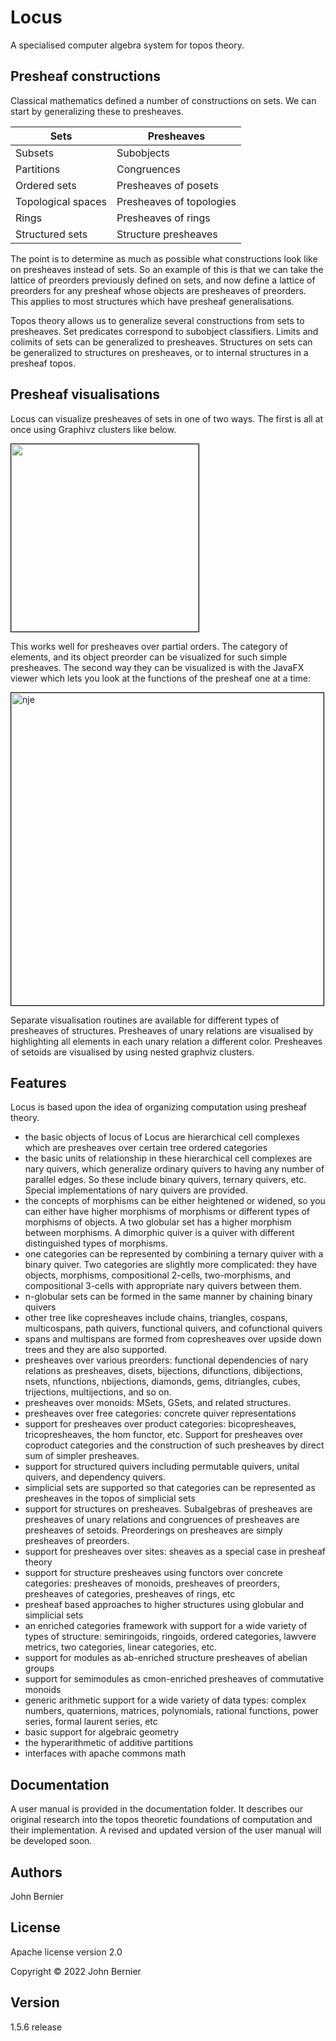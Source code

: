 # Locus
A specialised computer algebra system for topos theory.

## Presheaf constructions
Classical mathematics defined a number of constructions on sets. We can start by generalizing these to presheaves.

| Sets               | Presheaves               |
|--------------------|--------------------------|
| Subsets            | Subobjects               |
| Partitions         | Congruences              |
| Ordered sets       | Presheaves of posets     |
| Topological spaces | Presheaves of topologies |
| Rings              | Presheaves of rings      |
| Structured sets    | Structure presheaves     |

The point is to determine as much as possible what constructions look like on presheaves instead of sets. So an example of this is that we can take the lattice of preorders previously defined on sets, and now define a lattice of preorders for any presheaf whose objects are presheaves of preorders. This applies to most structures which have presheaf generalisations.

Topos theory allows us to generalize several constructions from sets to presheaves. Set predicates correspond to subobject classifiers. Limits and colimits of sets can be generalized to presheaves. Structures on sets can be generalized to structures on presheaves, or to internal structures in a presheaf topos.

## Presheaf visualisations
Locus can visualize presheaves of sets in one of two ways. The first is all at once using Graphivz clusters like below.

<img width="300" style="border:1px solid black;" src="https://i.ibb.co/gFW1y3P/triangle.png">

This works well for presheaves over partial orders. The category of elements, and its object preorder can be visualized for such simple presheaves. The second way they can be visualized is with the JavaFX viewer which lets you look at the functions of the presheaf one at a time:

<img width="500" alt="nje" style="border:1px solid black;" src="https://i.ibb.co/ygn314S/Screenshot-20220724-150704.png">

Separate visualisation routines are available for different types of presheaves of structures. Presheaves of unary relations are visualised by highlighting all elements in each unary relation a different color. Presheaves of setoids are visualised by using nested graphviz clusters.

## Features
Locus is based upon the idea of organizing computation using presheaf theory. 

* the basic objects of locus of Locus are hierarchical cell complexes which are presheaves over certain tree ordered categories
* the basic units of relationship in these hierarchical cell complexes are nary quivers, which generalize ordinary quivers to having any number of parallel edges. So these include binary quivers, ternary quivers, etc. Special implementations of nary quivers are provided.
* the concepts of morphisms can be either heightened or widened, so you can either have higher morphisms of morphisms or different types of morphisms of objects. A two globular set has a higher morphism between morphisms. A dimorphic quiver is a quiver with different distinguished types of morphisms.
* one categories can be represented by combining a ternary quiver with a binary quiver. Two categories are slightly more complicated: they have objects, morphisms, compositional 2-cells, two-morphisms, and compositional 3-cells with appropriate nary quivers between them.
* n-globular sets can be formed in the same manner by chaining binary quivers
* other tree like copresheaves include chains, triangles, cospans, multicospans, path quivers, functional quivers, and cofunctional quivers
* spans and multispans are formed from copresheaves over upside down trees and they are also supported.
* presheaves over various preorders: functional dependencies of nary relations as presheaves, disets, bijections, difunctions, dibijections, nsets, nfunctions, nbijections, diamonds, gems, ditriangles, cubes, trijections, multijections, and so on.
* presheaves over monoids: MSets, GSets, and related structures.
* presheaves over free categories: concrete quiver representations
* support for presheaves over product categories: bicopresheaves, tricopresheaves, the hom functor, etc. Support for presheaves over coproduct categories and the construction of such presheaves by direct sum of simpler presheaves.
* support for structured quivers including permutable quivers, unital quivers, and dependency quivers.
* simplicial sets are supported so that categories can be represented as presheaves in the topos of simplicial sets
* support for structures on presheaves. Subalgebras of presheaves are presheaves of unary relations and congruences of presheaves are presheaves of setoids. Preorderings on presheaves are simply presheaves of preorders.
* support for presheaves over sites: sheaves as a special case in presheaf theory
* support for structure presheaves using functors over concrete categories: presheaves of monoids, presheaves of preorders, presheaves of categories, presheaves of rings, etc
* presheaf based approaches to higher structures using globular and simplicial sets
* an enriched categories framework with support for a wide variety of types of structure: semiringoids, ringoids, ordered categories, lawvere metrics, two categories, linear categories, etc.
* support for modules as ab-enriched structure presheaves of abelian groups
* support for semimodules as cmon-enriched presheaves of commutative monoids
* generic arithmetic support for a wide variety of data types: complex numbers, quaternions, matrices, polynomials, rational functions, power series, formal laurent series, etc
* basic support for algebraic geometry
* the hyperarithmetic of additive partitions
* interfaces with apache commons math

## Documentation
A user manual is provided in the documentation folder. It describes our original research into the topos theoretic foundations of computation and their implementation. A revised and updated version of the user manual will be developed soon.

## Authors
John Bernier

## License
Apache license version 2.0

Copyright © 2022 John Bernier

## Version
1.5.6 release
